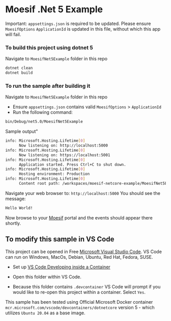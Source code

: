 # Moesif .Net 5 Example

Important: `appsettings.json` is required to be updated. Please ensure `MoesifOptions` `ApplicationId` is updated in this file, without which this app will fail.

### To build this project using dotnet 5

Navigate to `MoesifNet5Example` folder in this repo

```sh
dotnet clean
dotnet build
```

### To run the sample after building it

Navigate to `MoesifNet5Example` folder in this repo
* Ensure `appsettings.json` contains valid `MoesifOptions` > `ApplicationId`
* Run the following command:

```sh
bin/Debug/net5.0/MoesifNet5Example
```

Sample output"
```sh
info: Microsoft.Hosting.Lifetime[0]
      Now listening on: http://localhost:5000
info: Microsoft.Hosting.Lifetime[0]
      Now listening on: https://localhost:5001
info: Microsoft.Hosting.Lifetime[0]
      Application started. Press Ctrl+C to shut down.
info: Microsoft.Hosting.Lifetime[0]
      Hosting environment: Production
info: Microsoft.Hosting.Lifetime[0]
      Content root path: /workspaces/moesif-netcore-example/MoesifNet5Example
```
Navigate your web browser to: `http://localhost:5000`
You should see the message:
```sh
Hello World!
```
Now browse to your [Moesif](https://www.moesif.com) portal and the events should appear there shortly.


## To modify this sample in VS Code

This project can be opened in Free [Microsoft Visual Studio Code](https://code.visualstudio.com/). VS Code can run on Windows, MacOs, Debian, Ubuntu, Red Hat, Fedora, SUSE. 

* Set up [VS Code Developing inside a Container](https://code.visualstudio.com/docs/remote/containers)

* Open this folder within VS Code.

* Because this folder contains `.devcontainer` VS Code will prompt if you would like to re-open this project within a container. Select `Yes`.

This sample has been tested using Official Microsoft Docker container `mcr.microsoft.com/vscode/devcontainers/dotnetcore` version 5 - which utilizes `Ubuntu 20.04` as a base image.